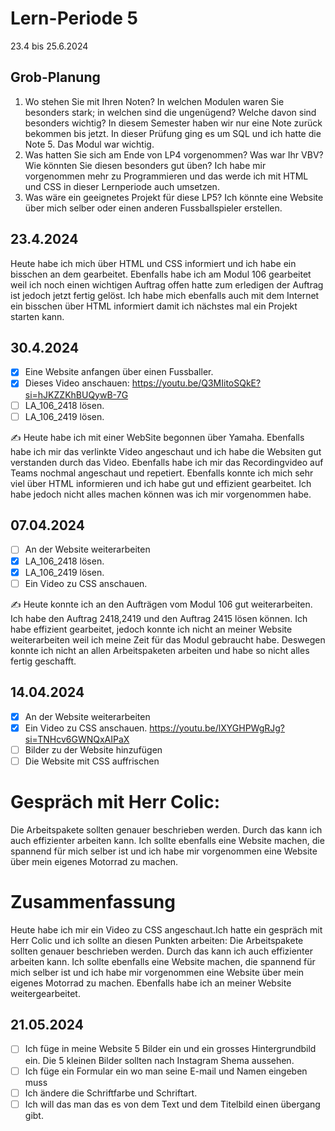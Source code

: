# Lern-Periode 5

23.4 bis 25.6.2024

## Grob-Planung

1. Wo stehen Sie mit Ihren Noten? In welchen Modulen waren Sie besonders stark; in welchen sind die ungenügend? Welche davon sind besonders wichtig? In diesem Semester haben wir nur eine Note zurück bekommen bis jetzt. In dieser Prüfung ging es um SQL und ich hatte die Note 5. Das Modul war wichtig.
2. Was hatten Sie sich am Ende von LP4 vorgenommen? Was war Ihr VBV? Wie könnten Sie diesen besonders gut üben? Ich habe mir vorgenommen mehr zu Programmieren und das werde ich mit HTML und CSS in dieser Lernperiode auch umsetzen.
3. Was wäre ein geeignetes Projekt für diese LP5? Ich könnte eine Website über mich selber oder einen anderen Fussballspieler erstellen.

## 23.4.2024

Heute habe ich mich über HTML und CSS informiert und ich habe ein bisschen an dem gearbeitet. Ebenfalls habe ich am Modul 106 gearbeitet weil ich noch einen wichtigen Auftrag offen hatte zum erledigen der Auftrag ist jedoch jetzt fertig gelöst. Ich habe mich ebenfalls auch mit dem Internet ein bisschen über HTML informiert damit ich nächstes mal ein Projekt starten kann.

## 30.4.2024

- [X] Eine Website anfangen über einen Fussballer.
- [X] Dieses Video anschauen: https://youtu.be/Q3MIitoSQkE?si=hJKZZKhBUQywB-7G
- [ ] LA_106_2418 lösen.
- [ ] LA_106_2419 lösen.

✍️ Heute habe ich mit einer WebSite begonnen über Yamaha. Ebenfalls habe ich mir das verlinkte Video angeschaut und ich habe die Websiten gut verstanden durch das Video. Ebenfalls habe ich mir das Recordingvideo auf Teams nochmal angeschaut und repetiert. Ebenfalls konnte ich mich sehr viel über HTML informieren und ich habe gut und effizient gearbeitet. Ich habe jedoch nicht alles machen können was ich mir vorgenommen habe. 

## 07.04.2024

- [ ] An der Website weiterarbeiten
- [X] LA_106_2418 lösen.
- [X] LA_106_2419 lösen.
- [ ] Ein Video zu CSS anschauen.

✍️ Heute konnte ich an den Aufträgen vom Modul 106 gut weiterarbeiten. Ich habe den Auftrag 2418,2419 und den Auftrag 2415 lösen können. Ich habe effizient gearbeitet, jedoch konnte ich nicht an meiner Website weiterarbeiten weil ich meine Zeit für das Modul gebraucht habe. Deswegen konnte ich nicht an allen Arbeitspaketen arbeiten und habe so nicht alles fertig geschafft. 

## 14.04.2024

- [X] An der Website weiterarbeiten
- [X] Ein Video zu CSS anschauen. https://youtu.be/lXYGHPWgRJg?si=TNHcv6GWNQxAIPaX
- [ ] Bilder zu der Website hinzufügen
- [ ] Die Website mit CSS auffrischen

# Gespräch mit Herr Colic:
Die Arbeitspakete sollten genauer beschrieben werden. Durch das kann ich auch effizienter arbeiten kann. Ich sollte ebenfalls eine Website machen, die spannend für mich selber ist und ich habe mir vorgenommen eine Website über mein eigenes Motorrad zu machen.

# Zusammenfassung
Heute habe ich mir ein Video zu CSS angeschaut.Ich hatte ein gespräch mit Herr Colic und ich sollte an diesen Punkten arbeiten: Die Arbeitspakete sollten genauer beschrieben werden. Durch das kann ich auch effizienter arbeiten kann. Ich sollte ebenfalls eine Website machen, die spannend für mich selber ist und ich habe mir vorgenommen eine Website über mein eigenes Motorrad zu machen.
Ebenfalls habe ich an meiner Website weitergearbeitet.

## 21.05.2024

- [ ] Ich füge in meine Website 5 Bilder ein und ein grosses Hintergrundbild ein. Die 5 kleinen Bilder sollten nach Instagram Shema aussehen.
- [ ] Ich füge ein Formular ein wo man seine E-mail und Namen eingeben muss
- [ ] Ich ändere die Schriftfarbe und Schriftart.
- [ ] Ich will das man das es von dem Text und dem Titelbild einen übergang gibt.
